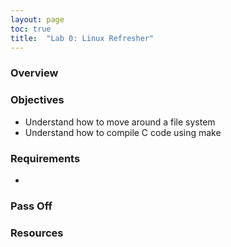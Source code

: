 ```yaml
---
layout: page
toc: true
title:  "Lab 0: Linux Refresher"
---
```


### Overview


### Objectives

- Understand how to move around a file system
- Understand how to compile C code using make

### Requirements

-

### Pass Off


### Resources


